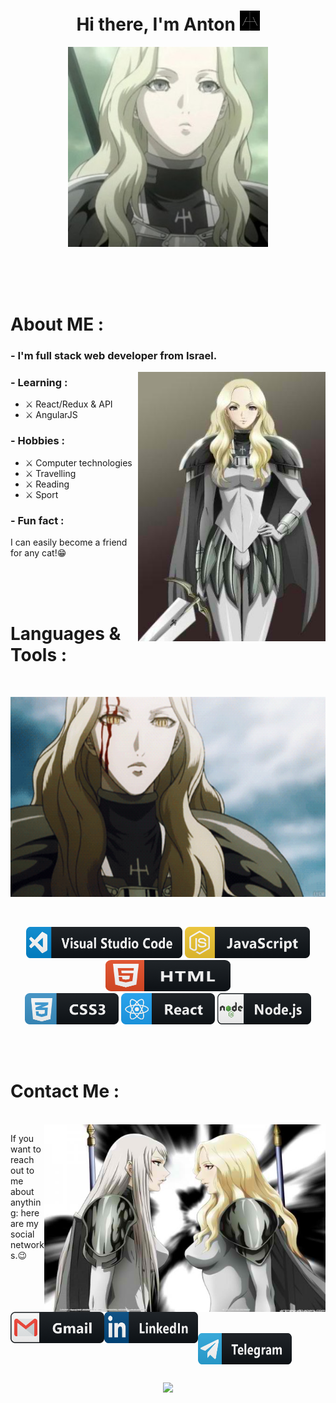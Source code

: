 <h1 align="center">Hi there, I'm Anton <img src="https://github.com/TaskForce73/TaskForce73/blob/main/testFolder/download.png" alt="Claymore" height="32" width="32" /></h1>
<p align="center"><img src="https://github.com/TaskForce73/TaskForce73/blob/main/testFolder/opening.JPG" alt="Teresa Of The Faint Smile" height="320" width="320"/></p>


</br>
</br>
</br>


# About ME :

### - I'm full stack web developer from Israel.

<img hight="200" width="300" alt="GIF" align="right" src="https://github.com/TaskForce73/TaskForce73/blob/main/testFolder/IMG_3704.JPG">

### - Learning :
- ⚔ React/Redux & API
- ⚔ AngularJS

### - Hobbies : 
- ⚔ Computer technologies
- ⚔ Travelling 
- ⚔ Reading 
- ⚔ Sport

### - Fun fact :
I can easily become a friend for any cat!😁

</br>
</br>
</br>

# Languages & Tools :
</br>
  <p align="center"><img src="https://github.com/TaskForce73/TaskForce73/blob/main/testFolder/IMG_3716.GIF" alt="Teresa animation" height="320" width="656"/></p>
  </br>
<p align="center">
<!-- For more icons please follow  https://github.com/MikeCodesDotNET/ColoredBadges -->
<img src="https://github.com/TaskForce73/TaskForce73/blob/main/testFolder/visualstudio_code%403x.png" alt="vs code" width="250" height="50">
<img src="https://github.com/TaskForce73/TaskForce73/blob/main/testFolder/js%403x.png" alt="js" width="200" height="50">
<img src="https://github.com/TaskForce73/TaskForce73/blob/main/testFolder/html%403x.png" alt="html" width="200" height="50">
</br>
<img src="https://github.com/TaskForce73/TaskForce73/blob/main/testFolder/css3%403x.png" alt="css" width="150" height="50">
<img src="https://github.com/TaskForce73/TaskForce73/blob/main/testFolder/react%403x.png" alt="react" width="150" height="50">
<img src="https://github.com/TaskForce73/TaskForce73/blob/main/testFolder/nodejs%403x.png" alt="nodeJS" width="150" height="50">
</p>


</br>
</br>


# Contact Me :

<p>
 </br>


<img height="300" width="450" align="right" alt="contact" src="https://github.com/TaskForce73/TaskForce73/blob/main/testFolder/IMG_3718.JPG"> 

If you want to reach out to me about anything:
here are my social networks.😉

<a href="mailto:antfilatov91.@gmail.com">
 <img align="left" alt="Gmail" width="150" height="50" src="https://github.com/TaskForce73/TaskForce73/blob/main/testFolder/gmail%403x.png" />
</a>
</br>
</br>
</br>
<a href="https://linkedin.com/in/antfilatov">
  <img align="left" alt="Linkedin" width="150" height="50" src="https://github.com/TaskForce73/TaskForce73/blob/main/testFolder/linkedin%403x.png" />
</a>
</br>
</br>
</br> 
<a href="https://t.me/Task_inc">
  <img align="left" alt="Telegram" width="150" height="50" src="https://github.com/TaskForce73/TaskForce73/blob/main/testFolder/telegram%403x.png" />
</a>
 </p>
 
</br>
</br>
</br>


<p align="center" >  
  <a href="https://github.com/anuraghazra/github-readme-stats"> 
<img  src="https://github-readme-stats.vercel.app/api?username=TaskForce73&show_icons=true&theme=radical"/>
  </a>
  </p>
  
